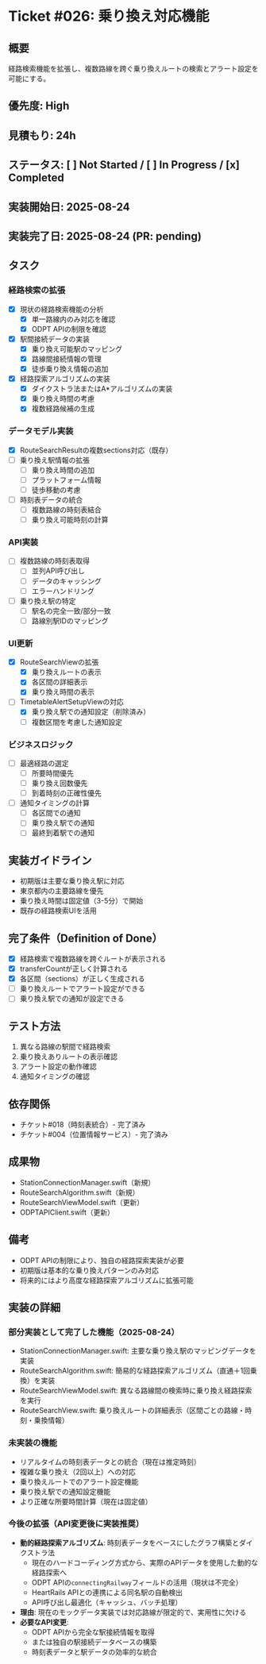 # Ticket #026: 乗り換え対応機能

## 概要
経路検索機能を拡張し、複数路線を跨ぐ乗り換えルートの検索とアラート設定を可能にする。

## 優先度: High
## 見積もり: 24h
## ステータス: [ ] Not Started / [ ] In Progress / [x] Completed

## 実装開始日: 2025-08-24
## 実装完了日: 2025-08-24 (PR: pending)

## タスク
### 経路検索の拡張
- [x] 現状の経路検索機能の分析
  - [x] 単一路線内のみ対応を確認
  - [x] ODPT APIの制限を確認
- [x] 駅間接続データの実装
  - [x] 乗り換え可能駅のマッピング
  - [x] 路線間接続情報の管理
  - [x] 徒歩乗り換え情報の追加
- [x] 経路探索アルゴリズムの実装
  - [x] ダイクストラ法またはA*アルゴリズムの実装
  - [x] 乗り換え時間の考慮
  - [x] 複数経路候補の生成

### データモデル実装
- [x] RouteSearchResultの複数sections対応（既存）
- [ ] 乗り換え駅情報の拡張
  - [ ] 乗り換え時間の追加
  - [ ] プラットフォーム情報
  - [ ] 徒歩移動の考慮
- [ ] 時刻表データの統合
  - [ ] 複数路線の時刻表結合
  - [ ] 乗り換え可能時刻の計算

### API実装
- [ ] 複数路線の時刻表取得
  - [ ] 並列API呼び出し
  - [ ] データのキャッシング
  - [ ] エラーハンドリング
- [ ] 乗り換え駅の特定
  - [ ] 駅名の完全一致/部分一致
  - [ ] 路線別駅IDのマッピング

### UI更新
- [x] RouteSearchViewの拡張
  - [x] 乗り換えルートの表示
  - [x] 各区間の詳細表示
  - [x] 乗り換え時間の表示
- [ ] TimetableAlertSetupViewの対応
  - [x] 乗り換え駅での通知設定（削除済み）
  - [ ] 複数区間を考慮した通知設定

### ビジネスロジック
- [ ] 最適経路の選定
  - [ ] 所要時間優先
  - [ ] 乗り換え回数優先
  - [ ] 到着時刻の正確性優先
- [ ] 通知タイミングの計算
  - [ ] 各区間での通知
  - [ ] 乗り換え駅での通知
  - [ ] 最終到着駅での通知

## 実装ガイドライン
- 初期版は主要な乗り換え駅に対応
- 東京都内の主要路線を優先
- 乗り換え時間は固定値（3-5分）で開始
- 既存の経路検索UIを活用

## 完了条件（Definition of Done）
- [x] 経路検索で複数路線を跨ぐルートが表示される
- [x] transferCountが正しく計算される
- [x] 各区間（sections）が正しく生成される
- [ ] 乗り換えルートでアラート設定ができる
- [ ] 乗り換え駅での通知が設定できる

## テスト方法
1. 異なる路線の駅間で経路検索
2. 乗り換えありルートの表示確認
3. アラート設定の動作確認
4. 通知タイミングの確認

## 依存関係
- チケット#018（時刻表統合）- 完了済み
- チケット#004（位置情報サービス）- 完了済み

## 成果物
- StationConnectionManager.swift（新規）
- RouteSearchAlgorithm.swift（新規）
- RouteSearchViewModel.swift（更新）
- ODPTAPIClient.swift（更新）

## 備考
- ODPT APIの制限により、独自の経路探索実装が必要
- 初期版は基本的な乗り換えパターンのみ対応
- 将来的にはより高度な経路探索アルゴリズムに拡張可能

## 実装の詳細
### 部分実装として完了した機能（2025-08-24）
- StationConnectionManager.swift: 主要な乗り換え駅のマッピングデータを実装
- RouteSearchAlgorithm.swift: 簡易的な経路探索アルゴリズム（直通＋1回乗換）を実装
- RouteSearchViewModel.swift: 異なる路線間の検索時に乗り換え経路探索を実行
- RouteSearchView.swift: 乗り換えルートの詳細表示（区間ごとの路線・時刻・乗換情報）

### 未実装の機能
- リアルタイムの時刻表データとの統合（現在は推定時刻）
- 複雑な乗り換え（2回以上）への対応
- 乗り換えルートでのアラート設定機能
- 乗り換え駅での通知設定機能
- より正確な所要時間計算（現在は固定値）

### 今後の拡張（API変更後に実装推奨）
- **動的経路探索アルゴリズム**: 時刻表データをベースにしたグラフ構築とダイクストラ法
  - 現在のハードコーディング方式から、実際のAPIデータを使用した動的な経路探索へ
  - ODPT APIの`connectingRailway`フィールドの活用（現状は不完全）
  - HeartRails APIとの連携による同名駅の自動検出
  - API呼び出し最適化（キャッシュ、バッチ処理）
- **理由**: 現在のモックデータ実装では対応路線が限定的で、実用性に欠ける
- **必要なAPI変更**:
  - ODPT APIから完全な駅接続情報を取得
  - または独自の駅接続データベースの構築
  - 時刻表データと駅データの効率的な統合
